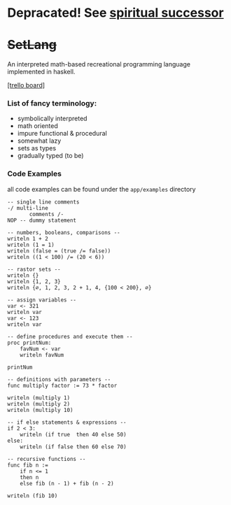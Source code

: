 # Depracated! See [spiritual successor](https://github.com/aradarbel10/ReasonableLang)

# ~~SetLang~~
An interpreted math-based recreational programming language implemented in haskell.

[\[trello board\]](https://trello.com/b/TWynyRIs)

### List of fancy terminology:
- symbolically interpreted
- math oriented
- impure functional & procedural
- somewhat lazy
- sets as types
- gradually typed (to be)

### Code Examples
all code examples can be found under the `app/examples` directory
```
-- single line comments
-/ multi-line
       comments /-
NOP -- dummy statement

-- numbers, booleans, comparisons --
writeln 1 + 2
writeln (1 = 1)
writeln (false = (true /= false))
writeln ((1 < 100) /= (20 < 6))

-- rastor sets --
writeln {}
writeln {1, 2, 3}
writeln {∅, 1, 2, 3, 2 + 1, 4, {100 < 200}, ∅}

-- assign variables --
var <- 321
writeln var
var <- 123
writeln var

-- define procedures and execute them --
proc printNum:
    favNum <- var
    writeln favNum

printNum

-- definitions with parameters --
func multiply factor := 73 * factor

writeln (multiply 1)
writeln (multiply 2)
writeln (multiply 10)

-- if else statements & expressions --
if 2 < 3:
    writeln (if true  then 40 else 50)
else:
    writeln (if false then 60 else 70)

-- recursive functions --
func fib n :=
    if n <= 1
    then n
    else fib (n - 1) + fib (n - 2)

writeln (fib 10)
```
